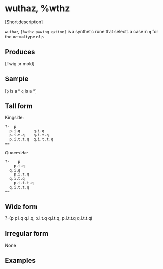 wuthaz, %wthz
======================

[Short description]

`wuthaz`, `[%wthz p=wing q=tine]` is a synthetic rune that selects a
case in `q` for the actual type of `p`.

Produces
--------

[Twig or mold]

Sample
------

[`p` is a \* `q` is a \*]

Tall form
---------

Kingside:

    ?-  p
      p.i.q      q.i.q
      p.i.t.q    q.i.t.q
      p.i.t.t.q  q.i.t.t.q
    ==

Queenside:

    ?-    p
        p.i.q      
      q.i.q
        p.i.t.q    
      q.i.t.q
        p.i.t.t.q  
      q.i.t.t.q
    ==

Wide form
---------

?-(p p.i.q q.i.q, p.i.t.q q.i.t.q, p.i.t.t.q q.i.t.t.q)

Irregular form
--------------

None

Examples
--------
